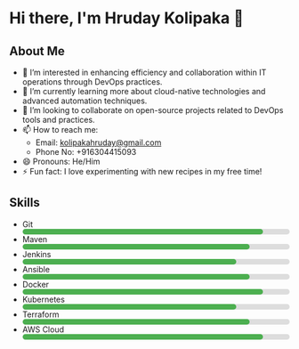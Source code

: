 # Hi there, I'm Hruday Kolipaka 👋
## About Me
- 👀 I’m interested in enhancing efficiency and collaboration within IT operations through DevOps practices.
- 🌱 I’m currently learning more about cloud-native technologies and advanced automation techniques.
- 💞️ I’m looking to collaborate on open-source projects related to DevOps tools and practices.
- 📫 How to reach me: 
  - Email: kolipakahruday@gmail.com  
  - Phone No: +916304415093  
- 😄 Pronouns: He/Him
- ⚡ Fun fact: I love experimenting with new recipes in my free time!

## Skills
- <i class="fab fa-git"></i> Git
   <div style="width: 100%;">
       <div style="background-color: #ddd; height: 10px; border-radius: 5px;">
           <div style="background-color: #4caf50; height: 100%; width: 90%; border-radius: 5px;"></div>
       </div>
   </div>
- <i class="fab fa-maven"></i> Maven
   <div style="width: 100%;">
       <div style="background-color: #ddd; height: 10px; border-radius: 5px;">
           <div style="background-color: #4caf50; height: 100%; width: 85%; border-radius: 5px;"></div>
       </div>
   </div>
- <i class="fab fa-jenkins"></i> Jenkins
   <div style="width: 100%;">
       <div style="background-color: #ddd; height: 10px; border-radius: 5px;">
           <div style="background-color: #4caf50; height: 100%; width: 80%; border-radius: 5px;"></div>
       </div>
   </div>
- <i class="fab fa-ansible"></i> Ansible
   <div style="width: 100%;">
       <div style="background-color: #ddd; height: 10px; border-radius: 5px;">
           <div style="background-color: #4caf50; height: 100%; width: 85%; border-radius: 5px;"></div>
       </div>
   </div>
- <i class="fab fa-docker"></i> Docker
   <div style="width: 100%;">
       <div style="background-color: #ddd; height: 10px; border-radius: 5px;">
           <div style="background-color: #4caf50; height: 100%; width: 90%; border-radius: 5px;"></div>
       </div>
   </div>
- <i class="fab fa-kubernetes"></i> Kubernetes
   <div style="width: 100%;">
       <div style="background-color: #ddd; height: 10px; border-radius: 5px;">
           <div style="background-color: #4caf50; height: 100%; width: 80%; border-radius: 5px;"></div>
       </div>
   </div>
- <i class="fab fa-terraform"></i> Terraform
   <div style="width: 100%;">
       <div style="background-color: #ddd; height: 10px; border-radius: 5px;">
           <div style="background-color: #4caf50; height: 100%; width: 85%; border-radius: 5px;"></div>
       </div>
   </div>
- <i class="fab fa-aws"></i> AWS Cloud
   <div style="width: 100%;">
       <div style="background-color: #ddd; height: 10px; border-radius: 5px;">
           <div style="background-color: #4caf50; height: 100%; width: 90%; border-radius: 5px;"></div>
       </div>
   </div>



<!---
Hruday143/Hruday143 is a ✨ special ✨ repository because its `README.md` (this file) appears on your GitHub profile.
You can click the Preview link to take a look at your changes.
--->
